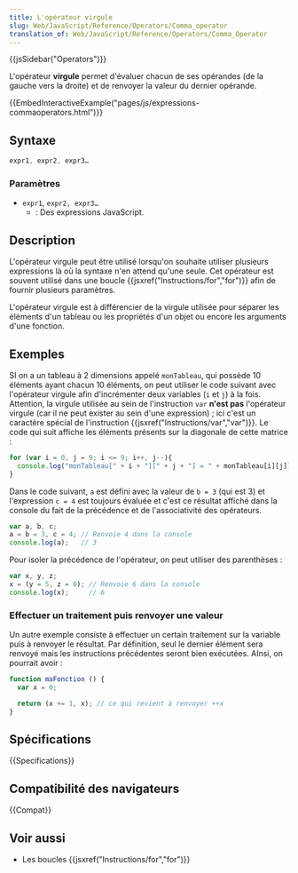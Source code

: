 ```yaml
---
title: L'opérateur virgule
slug: Web/JavaScript/Reference/Operators/Comma_operator
translation_of: Web/JavaScript/Reference/Operators/Comma_Operator
---
```


{{jsSidebar("Operators")}}

L'opérateur **virgule** permet d'évaluer chacun de ses opérandes (de la gauche vers la droite) et de renvoyer la valeur du dernier opérande.

{{EmbedInteractiveExample("pages/js/expressions-commaoperators.html")}}

## Syntaxe

```js
expr1, expr2, expr3…
```

### Paramètres

- `expr1`, `expr2, expr3…`
  - : Des expressions JavaScript.

## Description

L'opérateur virgule peut être utilisé lorsqu'on souhaite utiliser plusieurs expressions là où la syntaxe n'en attend qu'une seule. Cet opérateur est souvent utilisé dans une boucle {{jsxref("Instructions/for","for")}} afin de fournir plusieurs paramètres.

L'opérateur virgule est à différencier de la virgule utilisée pour séparer les éléments d'un tableau ou les propriétés d'un objet ou encore les arguments d'une fonction.

## Exemples

SI on a un tableau à 2 dimensions appelé `monTableau`, qui possède 10 éléments ayant chacun 10 éléments, on peut utiliser le code suivant avec l'opérateur virgule afin d'incrémenter deux variables (`i` et `j`) à la fois. Attention, la virgule utilisée au sein de l'instruction `var` **n'est pas** l'opérateur virgule (car il ne peut exister au sein d'une expression) ; ici c'est un caractère spécial de l'instruction {{jsxref("Instructions/var","var")}}. Le code qui suit affiche les éléments présents sur la diagonale de cette matrice :

```js
for (var i = 0, j = 9; i <= 9; i++, j--){
  console.log("monTableau[" + i + "][" + j + "] = " + monTableau[i][j]);
}
```

Dans le code suivant, `a` est défini avec la valeur de `b = 3` (qui est 3) et l'expression `c = 4` est toujours évaluée et c'est ce résultat affiché dans la console du fait de la précédence et de l'associativité des opérateurs.

```js
var a, b, c;
a = b = 3, c = 4; // Renvoie 4 dans la console
console.log(a);   // 3
```

Pour isoler la précédence de l'opérateur, on peut utiliser des parenthèses :

```js
var x, y, z;
x = (y = 5, z = 6); // Renvoie 6 dans la console
console.log(x);     // 6
```

### Effectuer un traitement puis renvoyer une valeur

Un autre exemple consiste à effectuer un certain traitement sur la variable puis à renvoyer le résultat. Par définition, seul le dernier élément sera renvoyé mais les instructions précédentes seront bien exécutées. AInsi, on pourrait avoir :

```js
function maFonction () {
  var x = 0;

  return (x += 1, x); // ce qui revient à renvoyer ++x
}
```

## Spécifications

{{Specifications}}

## Compatibilité des navigateurs

{{Compat}}

## Voir aussi

- Les boucles {{jsxref("Instructions/for","for")}}

